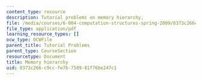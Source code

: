 ```yaml
---
content_type: resource
description: Tutorial problems on memory hierarchy,
file: /media/courses/6-004-computation-structures-spring-2009/8373c266c9ccfe7b758981f76be247c1_MIT6_004s09_tutor15.pdf
file_type: application/pdf
learning_resource_types: []
ocw_type: OCWFile
parent_title: Tutorial Problems
parent_type: CourseSection
resourcetype: Document
title: Memory hierarchy
uid: 8373c266-c9cc-fe7b-7589-81f76be247c1
---
```

